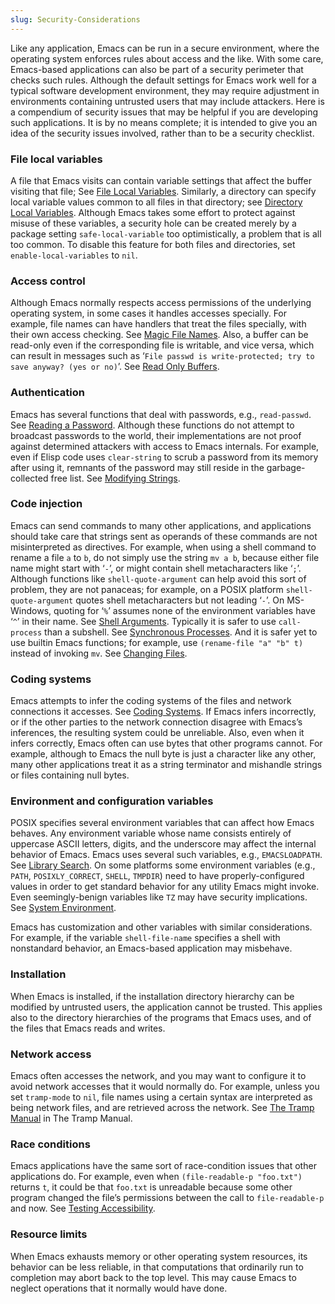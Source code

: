 ```yaml
---
slug: Security-Considerations
---
```


Like any application, Emacs can be run in a secure environment, where the operating system enforces rules about access and the like. With some care, Emacs-based applications can also be part of a security perimeter that checks such rules. Although the default settings for Emacs work well for a typical software development environment, they may require adjustment in environments containing untrusted users that may include attackers. Here is a compendium of security issues that may be helpful if you are developing such applications. It is by no means complete; it is intended to give you an idea of the security issues involved, rather than to be a security checklist.

### File local variables

A file that Emacs visits can contain variable settings that affect the buffer visiting that file; See [File Local Variables](File-Local-Variables). Similarly, a directory can specify local variable values common to all files in that directory; see [Directory Local Variables](Directory-Local-Variables). Although Emacs takes some effort to protect against misuse of these variables, a security hole can be created merely by a package setting `safe-local-variable` too optimistically, a problem that is all too common. To disable this feature for both files and directories, set `enable-local-variables` to `nil`.

### Access control

Although Emacs normally respects access permissions of the underlying operating system, in some cases it handles accesses specially. For example, file names can have handlers that treat the files specially, with their own access checking. See [Magic File Names](Magic-File-Names). Also, a buffer can be read-only even if the corresponding file is writable, and vice versa, which can result in messages such as ‘`File passwd is write-protected; try to save anyway? (yes or no)`’. See [Read Only Buffers](Read-Only-Buffers).

### Authentication

Emacs has several functions that deal with passwords, e.g., `read-passwd`. See [Reading a Password](Reading-a-Password). Although these functions do not attempt to broadcast passwords to the world, their implementations are not proof against determined attackers with access to Emacs internals. For example, even if Elisp code uses `clear-string` to scrub a password from its memory after using it, remnants of the password may still reside in the garbage-collected free list. See [Modifying Strings](Modifying-Strings).

### Code injection

Emacs can send commands to many other applications, and applications should take care that strings sent as operands of these commands are not misinterpreted as directives. For example, when using a shell command to rename a file `a` to `b`, do not simply use the string `mv a b`, because either file name might start with ‘`-`’, or might contain shell metacharacters like ‘`;`’. Although functions like `shell-quote-argument` can help avoid this sort of problem, they are not panaceas; for example, on a POSIX platform `shell-quote-argument` quotes shell metacharacters but not leading ‘`-`’. On MS-Windows, quoting for ‘`%`’ assumes none of the environment variables have ‘`^`’ in their name. See [Shell Arguments](Shell-Arguments). Typically it is safer to use `call-process` than a subshell. See [Synchronous Processes](Synchronous-Processes). And it is safer yet to use builtin Emacs functions; for example, use `(rename-file "a" "b" t)` instead of invoking `mv`. See [Changing Files](Changing-Files).

### Coding systems

Emacs attempts to infer the coding systems of the files and network connections it accesses. See [Coding Systems](Coding-Systems). If Emacs infers incorrectly, or if the other parties to the network connection disagree with Emacs’s inferences, the resulting system could be unreliable. Also, even when it infers correctly, Emacs often can use bytes that other programs cannot. For example, although to Emacs the null byte is just a character like any other, many other applications treat it as a string terminator and mishandle strings or files containing null bytes.

### Environment and configuration variables

POSIX specifies several environment variables that can affect how Emacs behaves. Any environment variable whose name consists entirely of uppercase ASCII letters, digits, and the underscore may affect the internal behavior of Emacs. Emacs uses several such variables, e.g., `EMACSLOADPATH`. See [Library Search](Library-Search). On some platforms some environment variables (e.g., `PATH`, `POSIXLY_CORRECT`, `SHELL`, `TMPDIR`) need to have properly-configured values in order to get standard behavior for any utility Emacs might invoke. Even seemingly-benign variables like `TZ` may have security implications. See [System Environment](System-Environment).

Emacs has customization and other variables with similar considerations. For example, if the variable `shell-file-name` specifies a shell with nonstandard behavior, an Emacs-based application may misbehave.

### Installation

When Emacs is installed, if the installation directory hierarchy can be modified by untrusted users, the application cannot be trusted. This applies also to the directory hierarchies of the programs that Emacs uses, and of the files that Emacs reads and writes.

### Network access

Emacs often accesses the network, and you may want to configure it to avoid network accesses that it would normally do. For example, unless you set `tramp-mode` to `nil`, file names using a certain syntax are interpreted as being network files, and are retrieved across the network. See [The Tramp Manual](https://www.gnu.org/software/emacs/manual/html_mono/tramp.html#Top) in The Tramp Manual.

### Race conditions

Emacs applications have the same sort of race-condition issues that other applications do. For example, even when `(file-readable-p "foo.txt")` returns `t`, it could be that `foo.txt` is unreadable because some other program changed the file’s permissions between the call to `file-readable-p` and now. See [Testing Accessibility](Testing-Accessibility).

### Resource limits

When Emacs exhausts memory or other operating system resources, its behavior can be less reliable, in that computations that ordinarily run to completion may abort back to the top level. This may cause Emacs to neglect operations that it normally would have done.
